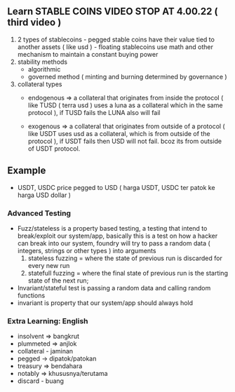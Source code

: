 ## Learn STABLE COINS VIDEO STOP AT 4.00.22 ( third video )  
  1. 2 types of stablecoins
    - pegged stable coins have their value tied to another assets ( like usd )
    - floating stablecoins use math and other mechanism to maintain a constant buying power 
 2. stability methods
    - algorithmic
    - governed method ( minting and burning determined by governance )
 3. collateral types
    - endogenous => a collateral that originates from inside the protocol ( like TUSD ( terra usd ) uses a luna as a collateral which in the same protocol ), if TUSD fails the LUNA also will fail

    - exogenous => a collateral that originates from outside of a protocol ( like USDT uses usd as a collateral, which is from outside of the protocol ), if USDT fails then USD will not fail. bcoz its from outside of USDT protocol.

 ## Example
   - USDT, USDC price pegged to USD ( harga USDT, USDC ter patok ke harga USD dollar )

### Advanced Testing
 - Fuzz/stateless is a property based testing, a testing that intend to break/exploit our system/app, basically this is a test on how a hacker can break into our system, foundry will try to pass a random data ( integers, strings or other types ) into arguments
   1. stateless fuzzing = where the state of previous run is discarded for every new run
   2. statefull fuzzing = where the final state of previous run is the starting state of the next run;
 - Invariant/stateful test is passing a random data and calling random functions
 - invariant is property that our system/app should always hold

### Extra Learning: English
 - insolvent => bangkrut
 - plummeted => anjlok
 - collateral - jaminan
 - pegged -> dipatok/patokan
 - treasury => bendahara
- notably => khususnya/terutama
- discard - buang